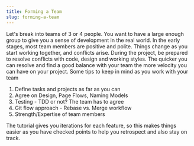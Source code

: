 ```yaml
---
title: Forming a Team
slug: forming-a-team
---
```

  
Let's break into teams of 3 or 4 people. You want to have a large enough group to give you a sense of development in the real world. In the early stages, most team members are positive and polite. Things change as you start working together, and conflicts arise. During the project, be prepared to resolve conflicts with code, design and working styles. The quicker you can resolve and find a good balance with your team the more velocity you can have on your project. Some tips to keep in mind as you work with your team

1. Define tasks and projects as far as you can
2. Agree on Design, Page Flows, Naming Models
3. Testing - TDD or not? The team has to agree
4. Git flow approach - Rebase vs. Merge workflow
5. Strength/Expertise of team members 

The tutorial gives you iterations for each feature, so this makes things easier as you have checked points to help you retrospect and also stay on track.





